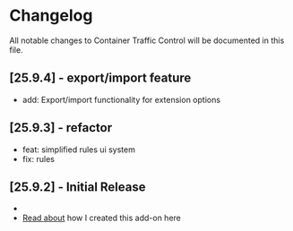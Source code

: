 # Changelog

All notable changes to Container Traffic Control will be documented in this file.

## [25.9.4] - export/import feature
- add: Export/import functionality for extension options

## [25.9.3] - refactor
- feat: simplified rules ui system
- fix: rules

## [25.9.2] - Initial Release
-
- [Read about](https://kau.sh/blog/container-traffic-control/) how I created this add-on here
